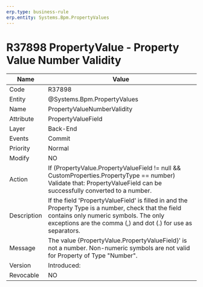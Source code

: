 ```yaml
---
erp.type: business-rule
erp.entity: Systems.Bpm.PropertyValues
---
```


# R37898 PropertyValue - Property Value Number Validity

| Name | Value |
| ---- | ----- |
| Code | R37898 |
| Entity | @Systems.Bpm.PropertyValues |
| Name | PropertyValueNumberValidity |
| Attribute | PropertyValueField |
| Layer | Back-End |
| Events | Commit |
| Priority | Normal |
| Modify | NO |
| Action | If (PropertyValue.PropertyValueField != null && CustomProperties.PropertyType == number) Validate that: PropertyValueField can be successfully converted to a number.|
| Description| If the field 'PropertyValueField' is filled in and the Property Type is a number, check that the field contains only numeric symbols. The only exceptions are the comma (,) and dot (.) for use as separators.|
| Message | The value {PropertyValue.PropertyValueField}' is not a number. Non-numeric symbols are not valid for Property of Type "Number".|
| Version | Introduced:  |
| Revocable | NO |
